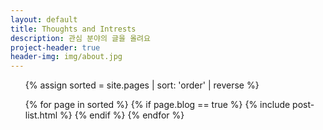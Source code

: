 ```yaml
---
layout: default
title: Thoughts and Intrests
description: 관심 분야의 글을 올려요
project-header: true
header-img: img/about.jpg
---
```


<ul class='o-grid'>
{% assign sorted = site.pages | sort: 'order' | reverse %}

{% for page in sorted %}
    {% if page.blog == true %}
        {% include post-list.html %}
    {% endif %}
{% endfor %}
</ul>